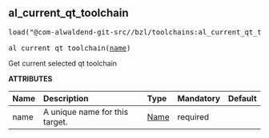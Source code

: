 <!-- Generated with Stardoc: http://skydoc.bazel.build -->



<a id="al_current_qt_toolchain"></a>

## al_current_qt_toolchain

<pre>
load("@com-alwaldend-git-src//bzl/toolchains:al_current_qt_toolchain.bzl", "al_current_qt_toolchain")

al_current_qt_toolchain(<a href="#al_current_qt_toolchain-name">name</a>)
</pre>

Get current selected qt toolchain

**ATTRIBUTES**


| Name  | Description | Type | Mandatory | Default |
| :------------- | :------------- | :------------- | :------------- | :------------- |
| <a id="al_current_qt_toolchain-name"></a>name |  A unique name for this target.   | <a href="https://bazel.build/concepts/labels#target-names">Name</a> | required |  |


